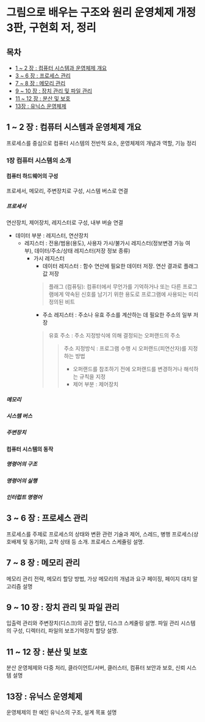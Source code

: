 # 그림으로 배우는 구조와 원리 운영체제 개정 3판, 구현회 저, 정리

## 목차
- [1 ~ 2 장 : 컴퓨터 시스템과 운영체제 개요](#1--2-장--컴퓨터-시스템과-운영체제-개요)
- [3 ~ 6 장 : 프로세스 관리](#3--6-장--프로세스-관리)
- [7 ~ 8 장 : 메모리 관리](#7--8-장--메모리-관리)
- [9 ~ 10 장 : 장치 관리 및 파일 관리](#9--10-장--장치-관리-및-파일-관리)
- [11 ~ 12 장 : 분산 및 보호](#11--12-장--분산-및-보호)
- [13장 : 유닉스 운영체제](#13장--유닉스-운영체제)


## 1 ~ 2 장 : 컴퓨터 시스템과 운영체제 개요
프로세스를 중심으로 컴퓨터 시스템의 전반적 요소, 운영체제의 개념과 역할, 기능 정리
### 1장 컴퓨터 시스템의 소개
#### 컴퓨터 하드웨어의 구성
프로세서, 메모리, 주변장치로 구성, 시스템 버스로 연결
##### 프로세서
연산장치, 제어장치, 레지스터로 구성, 내부 버슬 연결
- 데이터 부분 : 레지스터, 연산장치
  - 레지스터 : 전용/범용(용도), 사용자 가시/불가시 레지스터(정보변경 가능 여부), 데이터/주소/상태 레지스터(저장 정보 종류)
    - 가시 레지스터
      - 데이터 레지스터 : 함수 연산에 필요한 데이터 저장. 연산 결과로 플래그 값 저장
      > 플래그 (컴퓨팅): 컴퓨터에서 무언가를 기억하거나 또는 다른 프로그램에게 약속된 신호를 남기기 위한 용도로 프로그램에 사용되는 미리 정의된 비트
      - 주소 레지스터 : 주소나 유효 주소를 계산하는 데 필요한 주소의 일부 저장
      > 유효 주소 : 주소 지정방식에 의해 결정되는 오퍼랜드의 주소
      >> 주소 지정방식 : 프로그램 수행 시 오퍼랜드(피연산자)를 지정하는 방법
      >> - 오퍼랜드를 참조하기 전에 오퍼랜드를 변경하거나 해석하는 규칙을 지정
      >> - 제어 부분 : 제어장치



##### 메모리
##### 시스템 버스
##### 주변장치
#### 컴퓨터 시스템의 동작
##### 명령어의 구조
##### 명령어의 실행
##### 인터럽트 명령어
## 3 ~ 6 장 : 프로세스 관리
프로세스를 주제로 프로세스의 상태와 변환 관련 기술과 제어, 스레드, 병행 프로세스(상호배제 및 동기화), 교착 상태 등 소개. 프로세스 스케쥴링 설명.
## 7 ~ 8 장 : 메모리 관리
메모리 관리 전략, 메모리 할당 방법, 가상 메모리의 개념과 요구 페이징, 페이지 대치 알고리즘 설명
## 9 ~ 10 장 : 장치 관리 및 파일 관리
입출력 관리와 주변장치(디스크)의 공간 할당, 디스크 스케줄링 설명. 파일 관리 시스템의 구성, 디렉터리, 파일의 보조기억장치 할당 설명.
## 11 ~ 12 장 : 분산 및 보호
분산 운영체제와 다중 처리, 클라이언트/서버, 클러스터, 컴퓨터 보안과 보호, 신뢰 시스템 설명
## 13장 : 유닉스 운영체제
운영체제의 한 예인 유닉스의 구조, 설계 목표 설명
